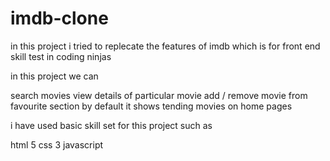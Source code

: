 # imdb-clone
in this project i tried to replecate the features of imdb which is for front end skill test in coding ninjas

in this project we can

search movies
view details of particular movie
add / remove movie from favourite section
by default it shows tending movies on home pages

i have used basic skill set for this project such as

html 5
css 3
javascript
